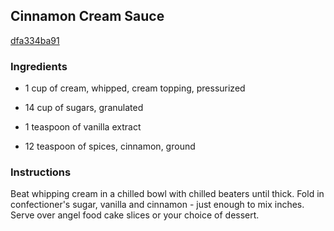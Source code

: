 ## Cinnamon Cream Sauce

[dfa334ba91](http://www.food.com/recipe/cinnamon-cream-sauce-283586)

### Ingredients

 - 1 cup of cream, whipped, cream topping, pressurized

 - 14 cup of sugars, granulated

 - 1 teaspoon of vanilla extract

 - 12 teaspoon of spices, cinnamon, ground

### Instructions

Beat whipping cream in a chilled bowl with chilled beaters until thick. Fold in confectioner's sugar, vanilla and cinnamon - just enough to mix inches. Serve over angel food cake slices or your choice of dessert.